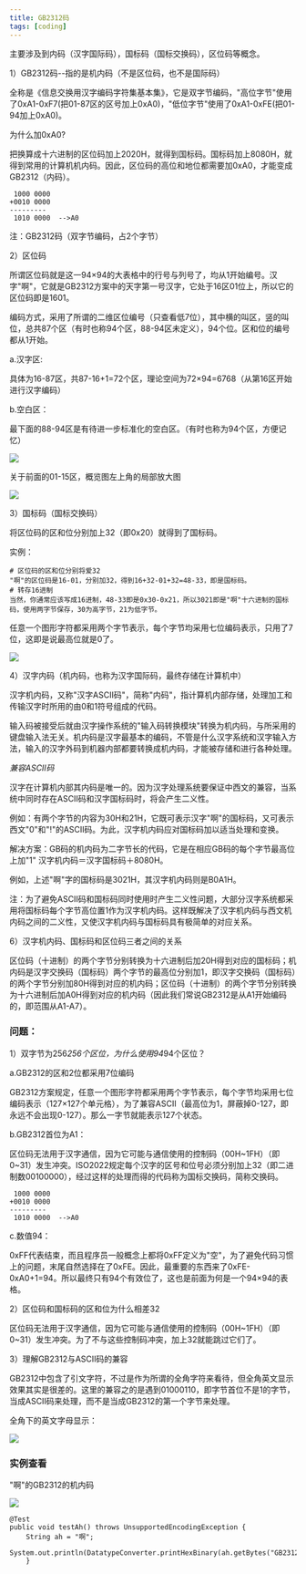 ```yaml
---
title: GB2312码
tags: [coding]
---
```


主要涉及到内码（汉字国际码），国标码（国标交换码），区位码等概念。

1）GB2312码--指的是机内码（不是区位码，也不是国际码）

全称是《信息交换用汉字编码字符集基本集》，它是双字节编码，"高位字节"使用了0xA1-0xF7(把01-87区的区号加上0xA0)，"低位字节"使用了0xA1-0xFE(把01-94加上0xA0)。

为什么加0xA0?

把换算成十六进制的区位码加上2020H，就得到国标码。国标码加上8080H，就得到常用的计算机机内码。因此，区位码的高位和地位都需要加0xA0，才能变成GB2312（内码）。

```
 1000 0000
+0010 0000
---------
 1010 0000  -->A0
```

注：GB2312码（双字节编码，占2个字节）

2）区位码

所谓区位码就是这一94×94的大表格中的行号与列号了，均从1开始编号。汉字"啊"，它就是GB2312方案中的天字第一号汉字，它处于16区01位上，所以它的区位码即是1601。

编码方式，采用了所谓的二维区位编号（只查看低7位），其中横的叫区，竖的叫位，总共87个区（有时也称94个区，88-94区未定义），94个位。区和位的编号都从1开始。

a.汉字区:

具体为16-87区，共87-16+1=72个区，理论空间为72×94=6768（从第16区开始进行汉字编码）

b.空白区：

最下面的88-94区是有待进一步标准化的空白区。（有时也称为94个区，方便记忆）

![](/images/other/encode/GB2312-parts.png)

关于前面的01-15区，概览图左上角的局部放大图

![](/images/other/encode/GB2312-part0-16.png)

3）国标码（国标交换码）

将区位码的区和位分别加上32（即0x20）就得到了国标码。

实例：

```
# 区位码的区和位分别将爱32
"啊"的区位码是16-01，分别加32，得到16+32-01+32=48-33，即是国标码。
# 转存16进制
当然，你通常应该写成16进制，48-33即是0x30-0x21，所以3021即是"啊"十六进制的国标码，使用两字节保存，30为高字节，21为低字节。
```

任意一个图形字符都采用两个字节表示，每个字节均采用七位编码表示，只用了7位，这即是说最高位就是0了。

![](/images/other/encode/GB2312-international.png)

4）汉字内码（机内码，也称为汉字国际码，最终存储在计算机中）

汉字机内码，又称"汉字ASCII码"，简称"内码"，指计算机内部存储，处理加工和传输汉字时所用的由0和1符号组成的代码。

输入码被接受后就由汉字操作系统的"输入码转换模块"转换为机内码，与所采用的键盘输入法无关。机内码是汉字最基本的编码，不管是什么汉字系统和汉字输入方法，输入的汉字外码到机器内部都要转换成机内码，才能被存储和进行各种处理。

*兼容ASCII码*

汉字在计算机内部其内码是唯一的。因为汉字处理系统要保证中西文的兼容，当系统中同时存在ASCII码和汉字国标码时，将会产生二义性。

例如：有两个字节的内容为30H和21H，它既可表示汉字"啊"的国标码，又可表示西文"0"和"!"的ASCII码。为此，汉字机内码应对国标码加以适当处理和变换。

解决方案：GB码的机内码为二字节长的代码，它是在相应GB码的每个字节最高位上加"1"
汉字机内码＝汉字国标码＋8080H。

例如，上述"啊"字的国标码是3021H，其汉字机内码则是B0A1H。

注：为了避免ASCII码和国标码同时使用时产生二义性问题，大部分汉字系统都采用将国标码每个字节高位置1作为汉字机内码。这样既解决了汉字机内码与西文机内码之间的二义性，又使汉字机内码与国标码具有极简单的对应关系。

6）汉字机内码、国标码和区位码三者之间的关系

区位码（十进制）的两个字节分别转换为十六进制后加20H得到对应的国标码；机内码是汉字交换码（国标码）两个字节的最高位分别加1，即汉字交换码（国标码）的两个字节分别加80H得到对应的机内码；区位码（十进制）的两个字节分别转换为十六进制后加A0H得到对应的机内码（因此我们常说GB2312是从A1开始编码的，即范围从A1-A7）。

### 问题：

1）双字节为256*256个区位，为什么使用94*94个区位？

a.GB2312的区和2位都采用7位编码

GB2312方案规定，任意一个图形字符都采用两个字节表示，每个字节均采用七位编码表示（127×127个单元格），为了兼容ASCII（最高位为1，屏蔽掉0-127，即永远不会出现0-127）。那么一字节就能表示127个状态。

b.GB2312首位为A1：

区位码无法用于汉字通信，因为它可能与通信使用的控制码（00H~1FH）（即0~31）发生冲突。ISO2022规定每个汉字的区号和位号必须分别加上32（即二进制数00100000），经过这样的处理而得的代码称为国标交换码，简称交换码。

```
 1000 0000
+0010 0000
---------
 1010 0000  -->A0
```

c.数值94：

0xFF代表结束，而且程序员一般概念上都将0xFF定义为"空"，为了避免代码习惯上的问题，末尾自然选择在了0xFE。因此，最重要的东西来了0xFE-0xA0+1=94。所以最终只有94个有效位了，这也是前面为何是一个94×94的表格。

2）区位码和国标码的区和位为什么相差32

区位码无法用于汉字通信，因为它可能与通信使用的控制码（00H~1FH）（即0~31）发生冲突。为了不与这些控制码冲突，加上32就能跳过它们了。

3）理解GB2312与ASCII码的兼容

GB2312中包含了引文字符，不过是作为所谓的全角字符来看待，但全角英文显示效果其实是很差的。这里的兼容之的是遇到01000110，即字节首位不是1的字节，当成ASCII码来处理，而不是当成GB2312的第一个字节来处理。

全角下的英文字母显示：

![](/images/other/encode/GB2312-char.png)

### 实例查看

"啊"的GB2312的机内码

![](images/other/encode/GB2312-transfer.png)

```
@Test
public void testAh() throws UnsupportedEncodingException {
    String ah = "啊";
    System.out.println(DatatypeConverter.printHexBinary(ah.getBytes("GB2312")).equals("B0A1"));
    }
```
